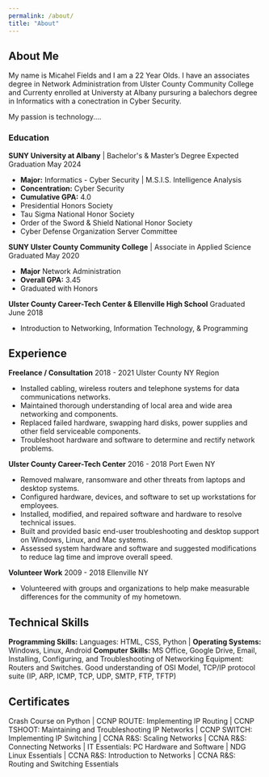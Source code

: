 ```yaml
---
permalink: /about/
title: "About"
---
```

## About Me

My name is Micahel Fields and I am a 22 Year Olds. I have an associates degree in Network Administration from Ulster County Community College and Currenty enrolled at Universty at Albany pursuring a balechors degree in Informatics with a conectration in Cyber Security.

My passion is technology....

### Education

**SUNY University at Albany** | Bachelor's & Master’s Degree     Expected Graduation May 2024
- **Major:** Informatics - Cyber Security | M.S.I.S. Intelligence Analysis 
- **Concentration:** Cyber Security
- **Cumulative GPA:** 4.0
- Presidential Honors Society
- Tau Sigma National Honor Society
- Order of the Sword & Shield National Honor Society
- Cyber Defense Organization Server Committee

**SUNY Ulster County Community College** | Associate in Applied Science     Graduated May 2020
- **Major** Network Administration
- **Overall GPA:** 3.45
- Graduated with Honors

**Ulster County Career-Tech Center & Ellenville High School**     Graduated June 2018
- Introduction to Networking, Information Technology, & Programming

## Experience
**Freelance / Consultation**      2018 - 2021
Ulster County NY Region
- Installed cabling, wireless routers and telephone systems for data communications networks.
- Maintained thorough understanding of local area and wide area networking and components.
- Replaced failed hardware, swapping hard disks, power supplies and other field serviceable components.
- Troubleshoot hardware and software to determine and rectify network problems.

**Ulster County Career-Tech Center**      2016 - 2018
Port Ewen NY
- Removed malware, ransomware and other threats from laptops and desktop systems.
- Configured hardware, devices, and software to set up workstations for employees.
- Installed, modified, and repaired software and hardware to resolve technical issues.
- Built and provided basic end-user troubleshooting and desktop support on Windows, Linux, and Mac systems.
- Assessed system hardware and software and suggested modifications to reduce lag time and improve overall speed.

**Volunteer Work**      2009 - 2018
Ellenville NY
- Volunteered with groups and organizations to help make measurable differences for the community of my hometown.

## Technical Skills
**Programming Skills:** Languages: HTML, CSS, Python | **Operating Systems:** Windows, Linux, Android
**Computer Skills:** MS Office, Google Drive, Email,  Installing, Configuring, and Troubleshooting of Networking Equipment: Routers and Switches. Good understanding of OSI Model, TCP/IP protocol suite (IP, ARP, ICMP, TCP, UDP, SMTP, FTP, TFTP)

## Certificates 
Crash Course on Python | CCNP ROUTE: Implementing IP Routing | CCNP TSHOOT: Maintaining and Troubleshooting IP Networks | CCNP SWITCH: Implementing IP Switching | CCNA R&S: Scaling Networks | CCNA R&S: Connecting Networks | IT Essentials: PC Hardware and Software | NDG Linux Essentials | CCNA R&S: Introduction to Networks | CCNA R&S: Routing and Switching Essentials
